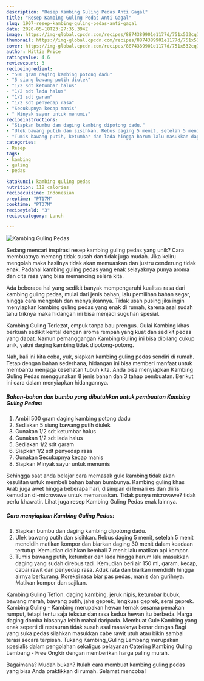 ```yaml
---
description: "Resep Kambing Guling Pedas Anti Gagal"
title: "Resep Kambing Guling Pedas Anti Gagal"
slug: 1907-resep-kambing-guling-pedas-anti-gagal
date: 2020-05-18T23:27:35.394Z
image: https://img-global.cpcdn.com/recipes/8874389901e1177d/751x532cq70/kambing-guling-pedas-foto-resep-utama.jpg
thumbnail: https://img-global.cpcdn.com/recipes/8874389901e1177d/751x532cq70/kambing-guling-pedas-foto-resep-utama.jpg
cover: https://img-global.cpcdn.com/recipes/8874389901e1177d/751x532cq70/kambing-guling-pedas-foto-resep-utama.jpg
author: Mittie Price
ratingvalue: 4.6
reviewcount: 3
recipeingredient:
- "500 gram daging kambing potong dadu"
- "5 siung bawang putih diulek"
- "1/2 sdt ketumbar halus"
- "1/2 sdt lada halus"
- "1/2 sdt garam"
- "1/2 sdt penyedap rasa"
- "Secukupnya kecap manis"
- " Minyak sayur untuk menumis"
recipeinstructions:
- "Siapkan bumbu dan daging kambing dipotong dadu."
- "Ulek bawang putih dan sisihkan. Rebus daging 5 menit, setelah 5 menit mendidih matikan kompor dan biarkan daging 30 menit dalam keadaan tertutup. Kemudian didihkan kembali 7 menit lalu matikan api kompor."
- "Tumis bawang putih, ketumbar dan lada hingga harum lalu masukkan daging yang sudah direbus tadi. Kemudian beri air 150 ml, garam, kecap, cabai rawit dan penyedap rasa. Aduk rata dan biarkan mendidih hingga airnya berkurang. Koreksi rasa biar pas pedas, manis dan gurihnya. Matikan kompor dan sajikan."
categories:
- Resep
tags:
- kambing
- guling
- pedas

katakunci: kambing guling pedas 
nutrition: 118 calories
recipecuisine: Indonesian
preptime: "PT17M"
cooktime: "PT37M"
recipeyield: "3"
recipecategory: Lunch

---
```



![Kambing Guling Pedas](https://img-global.cpcdn.com/recipes/8874389901e1177d/751x532cq70/kambing-guling-pedas-foto-resep-utama.jpg)

Sedang mencari inspirasi resep kambing guling pedas yang unik? Cara membuatnya memang tidak susah dan tidak juga mudah. Jika keliru mengolah maka hasilnya tidak akan memuaskan dan justru cenderung tidak enak. Padahal kambing guling pedas yang enak selayaknya punya aroma dan cita rasa yang bisa memancing selera kita.

Ada beberapa hal yang sedikit banyak mempengaruhi kualitas rasa dari kambing guling pedas, mulai dari jenis bahan, lalu pemilihan bahan segar, hingga cara mengolah dan menyajikannya. Tidak usah pusing jika ingin menyiapkan kambing guling pedas yang enak di rumah, karena asal sudah tahu triknya maka hidangan ini bisa menjadi suguhan spesial.

Kambing Guling Terlezat, empuk tanpa bau prengus. Gulai Kambing khas berkuah sedikit kental dengan aroma rempah yang kuat dan sedikit pedas yang dapat. Namun pemanggangan Kambing Guling ini bisa dibilang cukup unik, yakni daging kambing tidak dipotong-potong.


Nah, kali ini kita coba, yuk, siapkan kambing guling pedas sendiri di rumah. Tetap dengan bahan sederhana, hidangan ini bisa memberi manfaat untuk membantu menjaga kesehatan tubuh kita. Anda bisa menyiapkan Kambing Guling Pedas menggunakan 8 jenis bahan dan 3 tahap pembuatan. Berikut ini cara dalam menyiapkan hidangannya.

<!--inarticleads1-->

##### Bahan-bahan dan bumbu yang dibutuhkan untuk pembuatan Kambing Guling Pedas:

1. Ambil 500 gram daging kambing potong dadu
1. Sediakan 5 siung bawang putih diulek
1. Gunakan 1/2 sdt ketumbar halus
1. Gunakan 1/2 sdt lada halus
1. Sediakan 1/2 sdt garam
1. Siapkan 1/2 sdt penyedap rasa
1. Gunakan Secukupnya kecap manis
1. Siapkan  Minyak sayur untuk menumis


Sehingga saat anda belajar cara memasak gule kambing tidak akan kesulitan untuk membeli bahan bahan bumbunya. Kambing guling khas Arab juga awet hingga beberapa hari, disimpan di lemari es dan diiris kemudian di-microvawe untuk memanaskan. Tidak punya microvawe? tidak perlu khawatir. Lihat juga resep Kambing Guling Pedas enak lainnya. 

<!--inarticleads2-->

##### Cara menyiapkan Kambing Guling Pedas:

1. Siapkan bumbu dan daging kambing dipotong dadu.
1. Ulek bawang putih dan sisihkan. Rebus daging 5 menit, setelah 5 menit mendidih matikan kompor dan biarkan daging 30 menit dalam keadaan tertutup. Kemudian didihkan kembali 7 menit lalu matikan api kompor.
1. Tumis bawang putih, ketumbar dan lada hingga harum lalu masukkan daging yang sudah direbus tadi. Kemudian beri air 150 ml, garam, kecap, cabai rawit dan penyedap rasa. Aduk rata dan biarkan mendidih hingga airnya berkurang. Koreksi rasa biar pas pedas, manis dan gurihnya. Matikan kompor dan sajikan.


Kambing Guling Teflon. daging kambing, jeruk nipis, ketumbar bubuk, bawang merah, bawang putih, jahe geprek, lengkuas geprek, serai geprek. Kambing Guling - Kambing merupakan hewan ternak sesama pemakan rumput, tetapi tentu saja tekstur dan rasa kedua hewan itu berbeda. Harga daging domba biasanya lebih mahal daripada. Membuat Gule Kambing yang enak seperti di restauran tidak susah asal masaknya benar dengan Bagi yang suka pedas silahkan masukkan cabe rawit utuh atau bikin sambal terasi secara terpisah. Tukang Kambing_Guling Lembang merupakan spesialis dalam pengolahan sekaligus pelayanan Catering Kambing Guling Lembang - Free Ongkir dengan memberikan harga paling murah. 

Bagaimana? Mudah bukan? Itulah cara membuat kambing guling pedas yang bisa Anda praktikkan di rumah. Selamat mencoba!
